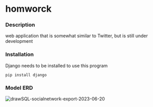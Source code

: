 # homworck

### Description
web application that is somewhat similar to Twitter, but is still under development

### Installation

Django needs to be installed to use this program
```
pip install django
```
### Model ERD

![drawSQL-socialnetwork-export-2023-06-20](https://github.com/ResoneAt/HomeWork/assets/133578118/061d44e8-29af-450e-bb06-11b1982a3965)
